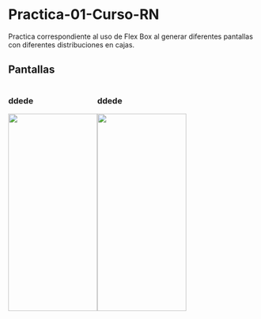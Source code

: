 # Practica-01-Curso-RN
Practica correspondiente al uso de Flex Box al generar diferentes pantallas con diferentes distribuciones en cajas. 

<h2> Pantallas </h2>

<div style=" display: flex">
  <article>
    <h3>ddede</h3>
    <img src="https://i.postimg.cc/yW4zjKgh/dos.jpg" width="180" height="400" style=" display: inline"/>
  </article>
  <article >
    <h3>ddede</h3>
  <img src="https://i.postimg.cc/yW4zjKgh/dos.jpg" width="180" height="400" style=" display: inline"/>
  </article>
</div>
